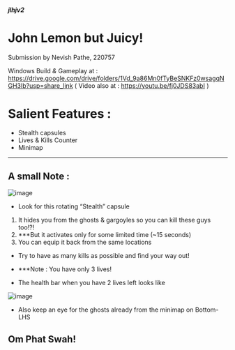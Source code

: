 ##### jlhjv2
# John Lemon but Juicy!

Submission by Nevish Pathe, 220757

Windows Build *&* Gameplay at : https://drive.google.com/drive/folders/1Vd_9a86Mn0fTyBeSNKFz0wsagqNGH3Ib?usp=share_link
( Video also at : https://youtu.be/fj0JDS83abI )

# Salient Features :

- Stealth capsules
- Lives & Kills Counter
- Minimap

<hr>

## A small Note :


![image](https://user-images.githubusercontent.com/96121824/223547532-957dd6ca-c5cb-4fac-a851-e36bcb13664c.png)

* Look for this rotating “Stealth” capsule
 1. It hides you from the ghosts & gargoyles so you can kill these guys too!?!
 2. ***But it activates only for some limited time (~15 seconds)
 3. You can equip it back from the same locations

* Try to have as many kills as possible and find your way out!

* ***Note : You have only 3 lives!
* The health bar when you have 2 lives left looks like

![image](https://user-images.githubusercontent.com/96121824/223547494-790a73bf-4fb0-4561-83a8-90685f4176db.png)



* Also keep an eye for the ghosts already from the minimap on Bottom-LHS

<h2>Om Phat Swah!</h2>
